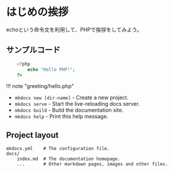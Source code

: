 # はじめの挨拶

echoという命令文を利用して、PHPで挨拶をしてみよう。

## サンプルコード

```php
    <?php
        echo "Hello PHP!";
    ?>
```
!!! note "greeting/hello.php"

* `mkdocs new [dir-name]` - Create a new project.
* `mkdocs serve` - Start the live-reloading docs server.
* `mkdocs build` - Build the documentation site.
* `mkdocs help` - Print this help message.

## Project layout

    mkdocs.yml    # The configuration file.
    docs/
        index.md  # The documentation homepage.
        ...       # Other markdown pages, images and other files.